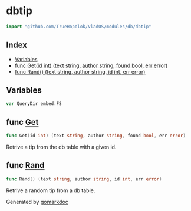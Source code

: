<!-- Code generated by gomarkdoc. DO NOT EDIT -->

# dbtip

```go
import "github.com/TrueHopolok/VladOS/modules/db/dbtip"
```

## Index

- [Variables](<#variables>)
- [func Get\(id int\) \(text string, author string, found bool, err error\)](<#Get>)
- [func Rand\(\) \(text string, author string, id int, err error\)](<#Rand>)


## Variables

<a name="QueryDir"></a>

```go
var QueryDir embed.FS
```

<a name="Get"></a>
## func [Get](<https://github.com/TrueHopolok/VladOS/blob/main/modules/db/dbtip/dbtip.go#L17>)

```go
func Get(id int) (text string, author string, found bool, err error)
```

Retrive a tip from the db table with a given id.

<a name="Rand"></a>
## func [Rand](<https://github.com/TrueHopolok/VladOS/blob/main/modules/db/dbtip/dbtip.go#L56>)

```go
func Rand() (text string, author string, id int, err error)
```

Retrive a random tip from a db table.

Generated by [gomarkdoc](<https://github.com/princjef/gomarkdoc>)
